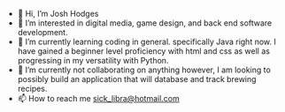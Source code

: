 - 👋 Hi, I’m Josh Hodges
- 👀 I’m interested in digital media, game design, and back end software development.
- 🌱 I’m currently learning coding in general. specifically Java right now. I have gained a beginner level proficiency with html and css as well as progressing in my versatility with Python. 
- 💞️ I’m currently not collaborating on anything however, I am looking to possibly build an application that will database and track brewing recipes.
- 📫 How to reach me sick_libra@hotmail.com


